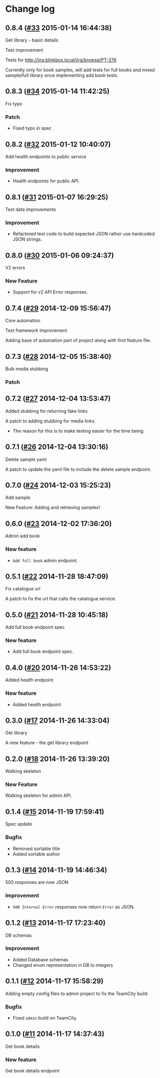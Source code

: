 # Change log

## 0.8.4 ([#33](https://git.mobcastdev.com/Agora/reading-service/pull/33) 2015-01-14 16:44:38)

Get library - basic details

Test improvement

Tests for http://jira.blinkbox.local/jira/browse/PT-376

Currently only for book samples, will add tests for full books and mixed sample/full library once implementing add book tests. 

## 0.8.3 ([#34](https://git.mobcastdev.com/Agora/reading-service/pull/34) 2015-01-14 11:42:25)

Fix typo

### Patch

- Fixed typo in spec

## 0.8.2 ([#32](https://git.mobcastdev.com/Agora/reading-service/pull/32) 2015-01-12 10:40:07)

Add health endpoints to public service

### Improvement

- Health endpoints for public API.

## 0.8.1 ([#31](https://git.mobcastdev.com/Agora/reading-service/pull/31) 2015-01-07 16:29:25)

Test data improvements

### Improvement

- Refactored test code to build expected JSON rather use hardcoded JSON strings.

## 0.8.0 ([#30](https://git.mobcastdev.com/Agora/reading-service/pull/30) 2015-01-06 09:24:37)

V2 errors

### New Feature

- Support for v2 API Error responses.

## 0.7.4 ([#29](https://git.mobcastdev.com/Agora/reading-service/pull/29) 2014-12-09 15:56:47)

Core automation

Test framework improvement

Adding base of automation part of project along with first feature file.

## 0.7.3 ([#28](https://git.mobcastdev.com/Agora/reading-service/pull/28) 2014-12-05 15:38:40)

Bulk media stubbing

### Patch

## 0.7.2 ([#27](https://git.mobcastdev.com/Agora/reading-service/pull/27) 2014-12-04 13:53:47)

Added stubbing for returning fake links

A patch to adding stubbing for media links.
- The reason for this is to make testing easier for the time being

## 0.7.1 ([#26](https://git.mobcastdev.com/Agora/reading-service/pull/26) 2014-12-04 13:30:16)

Delete sample yaml

A patch to update the yaml file to include the delete sample endpoint.

## 0.7.0 ([#24](https://git.mobcastdev.com/Agora/reading-service/pull/24) 2014-12-03 15:25:23)

Add sample

New Feature: Adding and retrieving samples!

## 0.6.0 ([#23](https://git.mobcastdev.com/Agora/reading-service/pull/23) 2014-12-02 17:36:20)

Admin add book

### New feature

- `Add full book` admin endpoint.

## 0.5.1 ([#22](https://git.mobcastdev.com/Agora/reading-service/pull/22) 2014-11-28 18:47:09)

Fix catalogue url

A patch to fix the url that calls the catalogue service.

## 0.5.0 ([#21](https://git.mobcastdev.com/Agora/reading-service/pull/21) 2014-11-28 10:45:18)

Add full book endpoint spec

### New feature

- Add full book endpoint spec.

## 0.4.0 ([#20](https://git.mobcastdev.com/Agora/reading-service/pull/20) 2014-11-26 14:53:22)

Added health endpoint

### New feature

- Added health endpoint

## 0.3.0 ([#17](https://git.mobcastdev.com/Agora/reading-service/pull/17) 2014-11-26 14:33:04)

Get library

A new feature - the get library endpoint

## 0.2.0 ([#18](https://git.mobcastdev.com/Agora/reading-service/pull/18) 2014-11-26 13:39:20)

Walking skeleton

### New Feature

Walking skeleton for admin API.

## 0.1.4 ([#15](https://git.mobcastdev.com/Agora/reading-service/pull/15) 2014-11-19 17:59:41)

Spec update

### Bugfix

- Removed sortable title
- Added sortable author

## 0.1.3 ([#14](https://git.mobcastdev.com/Agora/reading-service/pull/14) 2014-11-19 14:46:34)

500 responses are now JSON

### Improvement

- `500 Internal Error` responses now return `Error` as JSON.

## 0.1.2 ([#13](https://git.mobcastdev.com/Agora/reading-service/pull/13) 2014-11-17 17:23:40)

DB schemas

### Improvement

- Added Database schemas
- Changed enum representation in DB to integers

## 0.1.1 ([#12](https://git.mobcastdev.com/Agora/reading-service/pull/12) 2014-11-17 15:58:29)

Adding empty config files to admin project to fix the TeamCity build

### Bugfix

- Fixed `admin` build on TeamCity.

## 0.1.0 ([#11](https://git.mobcastdev.com/Agora/reading-service/pull/11) 2014-11-17 14:37:43)

Get book details 

### New feature

Get book details endpoint

